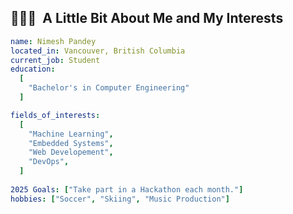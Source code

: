 <h2> 👨🏻‍💻 &nbsp;A Little Bit About Me and My Interests</h2>

```yaml
name: Nimesh Pandey
located_in: Vancouver, British Columbia
current_job: Student
education:
  [
    "Bachelor's in Computer Engineering"
  ]

fields_of_interests:
  [
    "Machine Learning",
    "Embedded Systems",
    "Web Developement",
    "DevOps",
  ]
  
2025 Goals: ["Take part in a Hackathon each month."]
hobbies: ["Soccer", "Skiing", "Music Production"]
